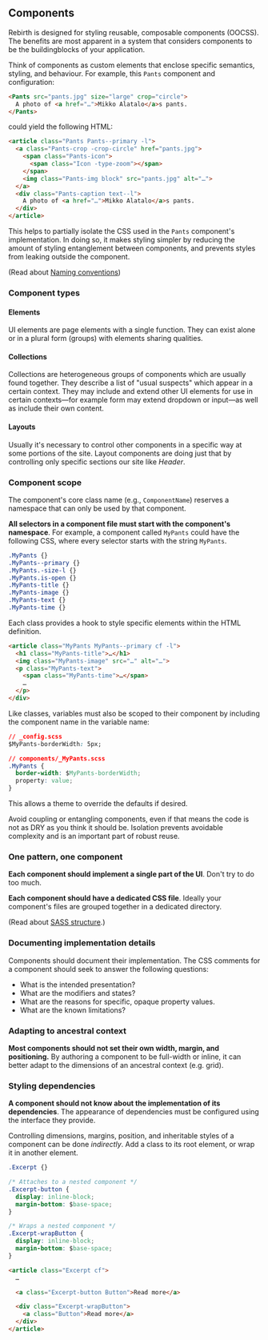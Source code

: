 ## Components

Rebirth is designed for styling reusable, composable components (OOCSS). The benefits are most apparent in a system that considers components to be the buildingblocks of your application.

Think of components as custom elements that enclose specific semantics,
styling, and behaviour. For example, this `Pants` component and configuration:

```html
<Pants src="pants.jpg" size="large" crop="circle">
  A photo of <a href="…">Mikko Alatalo</a>s pants.
</Pants>
```

could yield the following HTML:

```html
<article class="Pants Pants--primary -l">
  <a class="Pants-crop -crop-circle" href="pants.jpg">
    <span class="Pants-icon">
      <span class="Icon -type-zoom"></span>
    </span>
    <img class="Pants-img block" src="pants.jpg" alt="…">
  </a>
  <div class="Pants-caption text--l">
    A photo of <a href="…">Mikko Alatalo</a>s pants.
  </div>
</article>
```

This helps to partially isolate the CSS used in the `Pants` component's implementation. In doing so, it makes styling simpler by reducing the amount of styling entanglement between components, and prevents styles from leaking outside the component.

(Read about [Naming conventions](naming-conventions.md))

### Component types

#### Elements

UI elements are page elements with a single function. They can exist alone or in a plural form (groups) with elements sharing qualities.

#### Collections

Collections are heterogeneous groups of components which are usually found together. They describe a list of "usual suspects" which appear in a certain context. They may include and extend other UI elements for use in certain contexts—for example form may extend dropdown or input—as well as include their own content.

#### Layouts

Usually it's necessary to control other components in a specific way at some portions of the site. Layout components are doing just that by controlling only specific sections our site like _Header_.   

### Component scope

The component's core class name (e.g., `ComponentName`) reserves a namespace
that can only be used by that component.

**All selectors in a component file must start with the component's
namespace**. For example, a component called `MyPants` could have the
following CSS, where every selector starts with the string `MyPants`.

```css
.MyPants {}
.MyPants--primary {}
.MyPants.-size-l {}
.MyPants.is-open {}
.MyPants-title {}
.MyPants-image {}
.MyPants-text {}
.MyPants-time {}
```

Each class provides a hook to style specific elements within the HTML definition.

```html
<article class="MyPants MyPants--primary cf -l">
  <h1 class="MyPants-title">…</h1>
  <img class="MyPants-image" src="…" alt="…">
  <p class="MyPants-text">
    <span class="MyPants-time">…</span>
    …
  </p>
</div>
```

Like classes, variables must also be scoped to their component by including the
component name in the variable name:

```css
// _config.scss
$MyPants-borderWidth: 5px;

// components/_MyPants.scss
.MyPants {
  border-width: $MyPants-borderWidth;
  property: value;
}
```

This allows a theme to override the defaults if desired.

Avoid coupling or entangling components, even if that means the code is not as
DRY as you think it should be. Isolation prevents avoidable complexity and is
an important part of robust reuse.

### One pattern, one component

**Each component should implement a single part of the UI**. Don't try to do
too much.

**Each component should have a dedicated CSS file**. Ideally your component's
files are grouped together in a dedicated directory.

(Read about [SASS structure](#sass-structure).)

### Documenting implementation details

Components should document their implementation. The CSS comments for a component should seek to answer the following questions:

* What is the intended presentation?
* What are the modifiers and states?
* What are the reasons for specific, opaque property values.
* What are the known limitations?

### Adapting to ancestral context

**Most components should not set their own width, margin, and positioning.** By
authoring a component to be full-width or inline, it can better adapt to the
dimensions of an ancestral context (e.g. grid).

### Styling dependencies

**A component should not know about the implementation of its dependencies**.
The appearance of dependencies must be configured using the interface they provide.

Controlling dimensions, margins, position, and inheritable styles of a
component can be done _indirectly_. Add a class to its root element, or wrap
it in another element.

```css
.Excerpt {}

/* Attaches to a nested component */
.Excerpt-button {
  display: inline-block;
  margin-bottom: $base-space;
}

/* Wraps a nested component */
.Excerpt-wrapButton {
  display: inline-block;
  margin-bottom: $base-space;
}
```

```html
<article class="Excerpt cf">
  …

  <a class="Excerpt-button Button">Read more</a>

  <div class="Excerpt-wrapButton">
    <a class="Button">Read more</a>
  </div>
</article>
```
